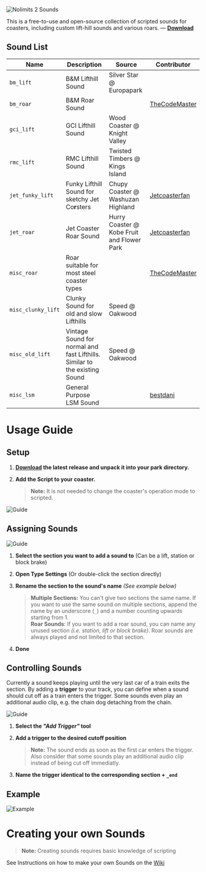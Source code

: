 ![Nolimits 2 Sounds](https://i.imgur.com/oy2bPhU.png)

This is a free-to-use and open-source collection of scripted sounds for coasters,
including custom lift-hill sounds and various roars. &mdash; **[Download](https://github.com/Emonadeo/Nolimits2Sounds/releases/latest)**

## Sound List

| Name | Description | Source | Contributor |
| ---- | ----------- | ------ | ----------- |
| `bm_lift` | B&M Lifthill Sound | Silver Star @ Europapark | |
| `bm_roar`| B&M Roar Sound | | [TheCodeMaster](https://nolimitscentral.com/account/thecodemaster) |
| `gci_lift` | GCI Lifthill Sound | Wood Coaster @ Knight Valley | |
| `rmc_lift` | RMC Lifthill Sound | Twisted Timbers @ Kings Island | |
| `jet_funky_lift`| Funky Lifthill Sound for sketchy Jet Co**r**sters | Chupy Coaster @ Washuzan Highland | [Jetcoasterfan](https://nolimitscentral.com/account/jetcoasterfan) |
| `jet_roar` | Jet Coaster Roar Sound | Hurry Coaster @ Kobe Fruit and Flower Park | [Jetcoasterfan](https://nolimitscentral.com/account/jetcoasterfan) |
| `misc_roar` | Roar suitable for most steel coaster types | | [TheCodeMaster](https://nolimitscentral.com/account/thecodemaster) |
| `misc_clunky_lift` | Clunky Sound for old and slow Lifthills | Speed @ Oakwood | |
| `misc_old_lift` | Vintage Sound for normal and fast Lifthills. Similar to the existing Sound | Speed @ Oakwood | |
| `misc_lsm` | General Purpose LSM Sound | | [bestdani](https://nolimitscentral.com/account/bestdani) |

# Usage Guide

## Setup

1. **[Download](https://github.com/Emonadeo/Nolimits2Sounds/releases/latest) the latest release and unpack it into your park directory.**

2. **Add the Script to your coaster.**
    > **Note:** It is not needed to change the coaster's operation mode to scripted.

![Guide](https://i.imgur.com/WnXCoxe.png)

## Assigning Sounds

![Guide](https://i.imgur.com/WRDD4jL.png)

1. **Select the section you want to add a sound to** (Can be a lift, station or block brake)

2. **Open Type Settings** (Or double-click the section directly)

3. **Rename the section to the sound's name** *(See example below)*  
    > **Multiple Sections:** You can't give two sections the same name. If you want to use the same sound on multiple sections, append the name by an underscore (`_`) and a number counting upwards starting from 1.  
    **Roar Sounds**: If you want to add a roar sound, you can name any unused section *(i.e. station, lift or block brake)*. Roar sounds are always played and not limited to that section.    

4. **Done**

## Controlling Sounds

Currently a sound keeps playing until the very last car of a train exits the section.
By adding a **trigger** to your track, you can define when a sound should cut off as a train enters the trigger.
Some sounds even play an additional audio clip, e.g. the chain dog detaching from the chain.

![Guide](https://i.imgur.com/LuGlHVQ.png)

1. **Select the _"Add Trigger"_ tool**

2. **Add a trigger to the desired cutoff position**
    > **Note:** The sound ends as soon as the first car enters the trigger.
    Also consider that some sounds play an additional audio clip instead of being cut off immediatly.
    
3. **Name the trigger identical to the corresponding section + `_end`**

## Example

![Example](https://i.imgur.com/hpNbTk6.png)


# Creating your own Sounds

> **Note:** Creating sounds requires basic knowledge of scripting

See Instructions on how to make your own Sounds on the [Wiki](https://github.com/Emonadeo/Nolimits2Sounds/wiki)
